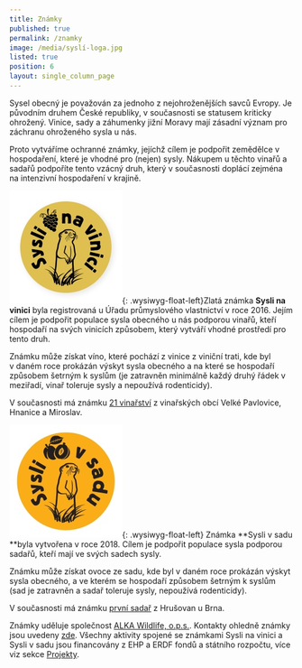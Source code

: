 ```yaml
---
title: Známky
published: true
permalink: /znamky
image: /media/syslí-loga.jpg
listed: true
position: 6
layout: single_column_page
---
```

Sysel obecný je považován za jednoho z nejohroženějších savců Evropy. Je
původním druhem České republiky, v současnosti se statusem kriticky
ohrožený. Vinice, sady a záhumenky jižní Moravy mají zásadní význam pro záchranu
ohroženého sysla u nás.

Proto vytváříme ochranné známky, jejíchž cílem je podpořit zemědělce v hospodaření, které je vhodné pro (nejen) sysly. Nákupem u těchto vinařů a sadařů podpoříte tento vzácný druh, který
 v současnosti doplácí zejména na intenzivní hospodaření v krajině.

![](/media/logo_Syslinavinici_zc_m.jpg){: .wysiwyg-float-left}Zlatá známka **Sysli na vinici** byla registrovaná u Úřadu průmyslového vlastnictví v roce 2016. Jejím cílem je podpořit populace sysla obecného u nás podporou vinařů, kteří hospodaří na svých vinicích způsobem, který vytváří vhodné prostředí pro tento druh.

Známku může získat víno, které pochází z vinice z viniční trati, kde byl v daném roce prokázán výskyt sysla obecného a na které se hospodaří způsobem šetrným k syslům (je zatravněn minimálně každý druhý řádek v meziřadí, vinař toleruje sysly a nepoužívá rodenticidy).

V současnosti má známku [21 vinařství](/znamka/nasi-vinari) z vinařských obcí Velké Pavlovice, Hnanice a Miroslav.

![](/media/sysli-v-sadu_200.jpg){: .wysiwyg-float-left} Známka **Sysli v sadu **byla vytvořena v roce 2018. Cílem je podpořit populace sysla podporou sadařů, kteří mají ve svých sadech sysly. 

Známku může získat ovoce ze sadu, kde byl v daném roce prokázán výskyt sysla obecného, a ve kterém se hospodaří způsobem šetrným k syslům (sad je zatravněn  a sadař toleruje sysly, nepoužívá rodenticidy).

V současnosti má známku [první sadař](/znamka/nasi-sadari) z Hrušovan u Brna.

<div class="clearfix"></div>

Známky uděluje společnost [ALKA Wildlife, o.p.s.](http://www.alkawildlife.eu). Kontakty ohledně známky jsou uvedeny [zde](/o-nas/kontakty). Všechny aktivity spojené se známkami Sysli na vinici a Sysli v sadu jsou financovány z EHP a ERDF fondů a státního rozpočtu, více viz sekce [Projekty](/o-nas/projekty).
